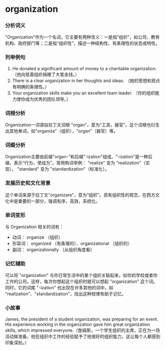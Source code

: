 # organization

### 分析词义

  

"Organization"作为一个名词，它主要有两种含义：一是指“组织”，如公司、教育机构、政府部门等；二是指“组织性”，描述一种结构性、有条理性的状态或特性。

  

### 列举例句

  

1.  He donated a significant amount of money to a charitable organization. （他向慈善组织捐赠了大笔金钱。）
2.  There is a clear organization in her thoughts and ideas. （她的思想和观点有明确的条理性。）
3.  Your organization skills make you an excellent team leader. （你的组织能力使你成为优秀的团队领导。）

  

### 词根分析

  

Organization一词源自拉丁文词根 "organ"，意为“工具，器官”。这个词根也衍生出其他单词，如"organize"（组织），"organ"（器官）等。

  

### 词缀分析

  

Organization主要由前缀"organ-"和后缀"-ization"组成。"-ization"是一种后缀，表示“行为，使成为”。常用构词举例： "realize" 变为 "realization"（实现）， "standard" 变为 "standardization"（标准化）。

  

### 发展历史和文化背景

  

这个单词来源于拉丁文"organizare"，意为“组织”。具有组织性的观念，在西方文化中是重要的一部分，强调有序，高效，系统化。

  

### 单词变形

  

与 Organization 相关的词有：

  

*   动词： organize （组织）
*   形容词： organized （有条理的）、organizational （组织的）
*   副词： organizationally （从组织角度看）

  

### 记忆辅助

  

可以将 "organization" 与你日常生活中的某个组织关联起来，如你的学校或者你工作的公司。这样，每次你想起这个组织时就可以想起 "organization" 这个词。同时，它的词尾 "-ization" 也出现在许多其他的词中，如 "realization"、"standardization"，找出这种规律有助于记忆。

  

### 小故事

  

James, the president of a student organization, was preparing for an event. His experience working in the organization gave him great organization skills, which impressed everyone.（詹姆斯，一个学生组织的主席，正在为一场活动做准备。他在组织中工作的经验赋予了他很好的组织能力，这让每个人都感到印象深刻。）
